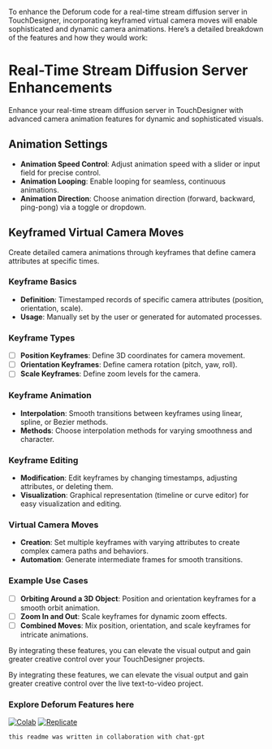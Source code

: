 To enhance the Deforum code for a real-time stream diffusion server in TouchDesigner, incorporating keyframed virtual camera moves will enable sophisticated and dynamic camera animations. Here’s a detailed breakdown of the features and how they would work:

# Real-Time Stream Diffusion Server Enhancements

Enhance your real-time stream diffusion server in TouchDesigner with advanced camera animation features for dynamic and sophisticated visuals.

## Animation Settings
- **Animation Speed Control**: Adjust animation speed with a slider or input field for precise control.
- **Animation Looping**: Enable looping for seamless, continuous animations.
- **Animation Direction**: Choose animation direction (forward, backward, ping-pong) via a toggle or dropdown.

## Keyframed Virtual Camera Moves
Create detailed camera animations through keyframes that define camera attributes at specific times.

### Keyframe Basics
- **Definition**: Timestamped records of specific camera attributes (position, orientation, scale).
- **Usage**: Manually set by the user or generated for automated processes.

### Keyframe Types
- [ ] **Position Keyframes**: Define 3D coordinates for camera movement.
- [ ] **Orientation Keyframes**: Define camera rotation (pitch, yaw, roll).
- [ ] **Scale Keyframes**: Define zoom levels for the camera.

### Keyframe Animation
- **Interpolation**: Smooth transitions between keyframes using linear, spline, or Bezier methods.
- **Methods**: Choose interpolation methods for varying smoothness and character.

### Keyframe Editing
- **Modification**: Edit keyframes by changing timestamps, adjusting attributes, or deleting them.
- **Visualization**: Graphical representation (timeline or curve editor) for easy visualization and editing.

### Virtual Camera Moves
- **Creation**: Set multiple keyframes with varying attributes to create complex camera paths and behaviors.
- **Automation**: Generate intermediate frames for smooth transitions.

### Example Use Cases
- [ ] **Orbiting Around a 3D Object**: Position and orientation keyframes for a smooth orbit animation.
- [ ] **Zoom In and Out**: Scale keyframes for dynamic zoom effects.
- [ ] **Combined Moves**: Mix position, orientation, and scale keyframes for intricate animations.

By integrating these features, you can elevate the visual output and gain greater creative control over your TouchDesigner projects.


By integrating these features, we can elevate the visual output and gain greater creative control over the live text-to-video project.



### Explore Deforum Features here

<p align="left">
    <a href="https://colab.research.google.com/github/deforum-art/deforum-stable-diffusion/blob/main/Deforum_Stable_Diffusion.ipynb"><img alt="Colab" src="https://colab.research.google.com/assets/colab-badge.svg"></a>  
    <a href="https://replicate.com/deforum-art/deforum-stable-diffusion"><img alt="Replicate" src="https://replicate.com/deforum-art/deforum-stable-diffusion/badge"></a>  
</p>


`this readme was written in collaboration with chat-gpt`

